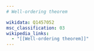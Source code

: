 ```yaml
---
# Well-ordering theorem

wikidata: Q1457052
msc_classification: 03
wikipedia_links:
  - "[[Well-ordering theorem]]"
---
```


